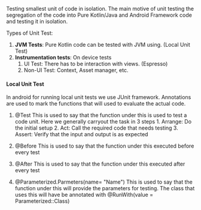 Testing smallest unit of code in isolation. The main motive of unit testing the segregation of the code into Pure Kotlin/Java and Android Framework code and testing it in isolation.

Types of Unit Test:
1. **JVM Tests**: Pure Kotlin code can be tested with JVM using. (Local Unit Test)
2. **Instrumentation tests**: On device tests
	1. UI Test: There has to be interaction with views. (Espresso)
	2. Non-UI Test: Context, Asset manager, etc.


#### Local Unit Test

In android for running local unit tests we use JUnit framework. Annotations are used to mark the functions that will used to evaluate the actual code.

1. @Test
   This is used to say that the function under this is used to test a code unit.
   Here we generally carryout the task in 3 steps
	   1. Arrange: Do the initial setup
	   2. Act: Call the required code that needs testing
	   3. Assert: Verify that the input and output is as expected

2. @Before
   This is used to say that the function under this executed before every test
   
3. @After
   This is used to say that the function under this executed after every test
   
4. @Parameterized.Parmeters(name= "Name")
   This is used to say that the function under this will provide the parameters for testing.
   The class that uses this will have be annotated with 
   @RunWith(value = Parameterized::Class)

